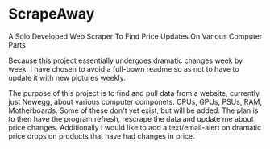 # ScrapeAway
A Solo Developed Web Scraper To Find Price Updates On Various Computer Parts

Because this project essentially undergoes dramatic changes week by week, I have chosen to avoid a full-bown readme so as not to have to update it with new pictures weekly.

The purpose of this project is to find and pull data from a website, currently just Newegg, about various computer componets.
CPUs, GPUs, PSUs, RAM, Motherboards. Some of these don't yet exist, but will be added.
The plan is to then have the program refresh, rescrape the data and update me about price changes.
Additionally I would like to add a text/email-alert on dramatic price drops on products that have had changes in price.
